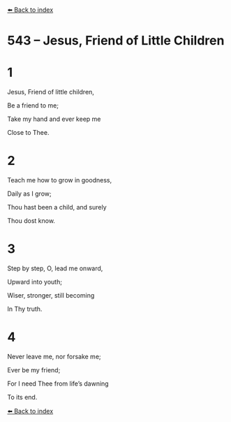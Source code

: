 [⬅️ Back to index](../README.md)

# 543 – Jesus, Friend of Little Children





# 1

Jesus, Friend of little children,

Be a friend to me;

Take my hand and ever keep me

Close to Thee.



# 2

Teach me how to grow in goodness,

Daily as I grow;

Thou hast been a child, and surely

Thou dost know.



# 3

Step by step, O, lead me onward,

Upward into youth;

Wiser, stronger, still becoming

In Thy truth.



# 4

Never leave me, nor forsake me;

Ever be my friend;

For I need Thee from life’s dawning

To its end.

[⬅️ Back to index](../README.md)
